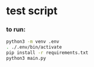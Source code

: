 # test script

### to run:
```sh
python3 -m venv .env
. ./.env/bin/activate
pip install -r requirements.txt
python3 main.py
```
